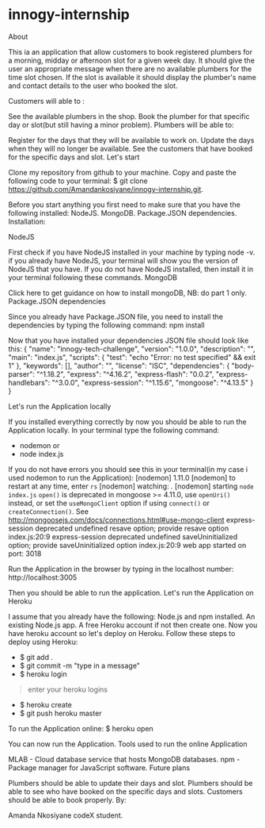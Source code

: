 # innogy-internship

About

This ia an application that allow customers to book registered plumbers for a morning, midday or afternoon slot for a given week day. It should give the user an appropriate message when there are no available plumbers for the time slot chosen. If the slot is available it should display the plumber's name and contact details to the user who booked the slot.

Customers will able to :

See the available plumbers in the shop.
Book the plumber for that specific day or slot(but still having a minor problem).
Plumbers will be able to:

Register for the days that they will be available to work on.
Update the days when they will no longer be available.
See the customers that have booked for the specific days and slot.
Let's start

Clone my repository from github to your machine.
Copy and paste the following code to your terminal:
 $ git clone https://github.com/Amandankosiyane/innogy-internship.git.

Before you start anything you first need to make sure that you have the following installed:
NodeJS.
MongoDB.
Package.JSON dependencies.
Installation:

NodeJS

First check if you have NodeJS installed in your machine by typing node -v. if you already have NodeJS, your terminal will show you the version of NodeJS that you have. If you do not have NodeJS installed, then install it in your terminal following these commands.
MongoDB

Click here to get guidance on how to install mongoDB, NB: do part 1 only.
Package.JSON dependencies

Since you already have Package.JSON file, you need to install the dependencies by typing the following command:
npm install

Now that you have installed your dependencies JSON file should look like this:
{
  "name": "innogy-tech-challenge",
  "version": "1.0.0",
  "description": "",
  "main": "index.js",
  "scripts": {
    "test": "echo \"Error: no test specified\" && exit 1"
  },
  "keywords": [],
  "author": "",
  "license": "ISC",
  "dependencies": {
    "body-parser": "^1.18.2",
    "express": "^4.16.2",
    "express-flash": "0.0.2",
    "express-handlebars": "^3.0.0",
    "express-session": "^1.15.6",
    "mongoose": "^4.13.5"
  }
}


Let's run the Application locally

If you installed everything correctly by now you should be able to run the Application locally.
In your terminal type the following command:
- nodemon
or
- node index.js

If you do not have errors you should see this in your terminal(in my case i used nodemon to run the Application):
[nodemon] 1.11.0
[nodemon] to restart at any time, enter `rs`
[nodemon] watching: *.*
[nodemon] starting `node index.js`
`open()` is deprecated in mongoose >= 4.11.0, use `openUri()` instead, or set the `useMongoClient` option if using `connect()` or `createConnection()`. See http://mongoosejs.com/docs/connections.html#use-mongo-client
express-session deprecated undefined resave option; provide resave option index.js:20:9
express-session deprecated undefined saveUninitialized option; provide saveUninitialized option index.js:20:9
web app started on port: 3018

Run the Application in the browser by typing in the localhost number:
http://localhost:3005

Then you should be able to run the application.
Let's run the Application on Heroku

I assume that you already have the following:
Node.js and npm installed.
An existing Node.js app.
A free Heroku account if not then create one.
Now you have heroku account so let's deploy on Heroku. Follow these steps to deploy using Heroku:
- $ git add .
- $ git commit -m "type in a message"
- $ heroku login
> enter your heroku logins
- $ heroku create
- $ git push heroku master

To run the Application online:
$ heroku open

You can now run the Application.
Tools used to run the online Application

MLAB - Cloud database service that hosts MongoDB databases.
npm - Package manager for JavaScript software.
Future plans

Plumbers should be able to update their days and slot.
Plumbers should be able to see who have booked on the specific days and slots.
Customers should be able to book properly.
By:

Amanda Nkosiyane codeX student.
